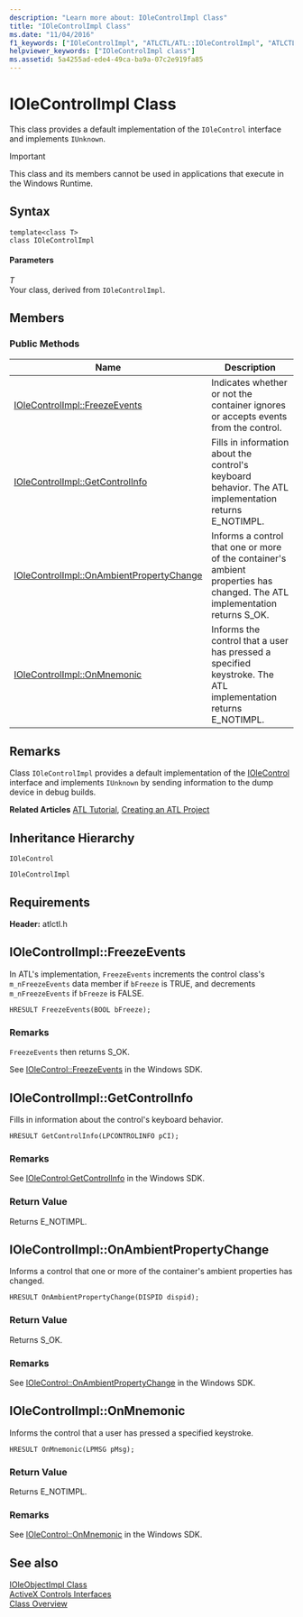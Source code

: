 ```yaml
---
description: "Learn more about: IOleControlImpl Class"
title: "IOleControlImpl Class"
ms.date: "11/04/2016"
f1_keywords: ["IOleControlImpl", "ATLCTL/ATL::IOleControlImpl", "ATLCTL/ATL::IOleControlImpl::FreezeEvents", "ATLCTL/ATL::IOleControlImpl::GetControlInfo", "ATLCTL/ATL::IOleControlImpl::OnAmbientPropertyChange", "ATLCTL/ATL::IOleControlImpl::OnMnemonic"]
helpviewer_keywords: ["IOleControlImpl class"]
ms.assetid: 5a4255ad-ede4-49ca-ba9a-07c2e919fa85
---
```

# IOleControlImpl Class

This class provides a default implementation of the `IOleControl` interface and implements `IUnknown`.

> [!IMPORTANT]
> This class and its members cannot be used in applications that execute in the Windows Runtime.

## Syntax

```
template<class T>
class IOleControlImpl
```

#### Parameters

*T*<br/>
Your class, derived from `IOleControlImpl`.

## Members

### Public Methods

|Name|Description|
|----------|-----------------|
|[IOleControlImpl::FreezeEvents](#freezeevents)|Indicates whether or not the container ignores or accepts events from the control.|
|[IOleControlImpl::GetControlInfo](#getcontrolinfo)|Fills in information about the control's keyboard behavior. The ATL implementation returns E_NOTIMPL.|
|[IOleControlImpl::OnAmbientPropertyChange](#onambientpropertychange)|Informs a control that one or more of the container's ambient properties has changed. The ATL implementation returns S_OK.|
|[IOleControlImpl::OnMnemonic](#onmnemonic)|Informs the control that a user has pressed a specified keystroke. The ATL implementation returns E_NOTIMPL.|

## Remarks

Class `IOleControlImpl` provides a default implementation of the [IOleControl](/windows/win32/api/ocidl/nn-ocidl-iolecontrol) interface and implements `IUnknown` by sending information to the dump device in debug builds.

**Related Articles** [ATL Tutorial](../../atl/active-template-library-atl-tutorial.md), [Creating an ATL Project](../../atl/reference/creating-an-atl-project.md)

## Inheritance Hierarchy

`IOleControl`

`IOleControlImpl`

## Requirements

**Header:** atlctl.h

## <a name="freezeevents"></a> IOleControlImpl::FreezeEvents

In ATL's implementation, `FreezeEvents` increments the control class's `m_nFreezeEvents` data member if `bFreeze` is TRUE, and decrements `m_nFreezeEvents` if `bFreeze` is FALSE.

```
HRESULT FreezeEvents(BOOL bFreeze);
```

### Remarks

`FreezeEvents` then returns S_OK.

See [IOleControl::FreezeEvents](/windows/win32/api/ocidl/nf-ocidl-iolecontrol-freezeevents) in the Windows SDK.

## <a name="getcontrolinfo"></a> IOleControlImpl::GetControlInfo

Fills in information about the control's keyboard behavior.

```
HRESULT GetControlInfo(LPCONTROLINFO pCI);
```

### Remarks

See [IOleControl:GetControlInfo](/windows/win32/api/ocidl/nf-ocidl-iolecontrol-getcontrolinfo) in the Windows SDK.

### Return Value

Returns E_NOTIMPL.

## <a name="onambientpropertychange"></a> IOleControlImpl::OnAmbientPropertyChange

Informs a control that one or more of the container's ambient properties has changed.

```
HRESULT OnAmbientPropertyChange(DISPID dispid);
```

### Return Value

Returns S_OK.

### Remarks

See [IOleControl::OnAmbientPropertyChange](/windows/win32/api/ocidl/nf-ocidl-iolecontrol-onambientpropertychange) in the Windows SDK.

## <a name="onmnemonic"></a> IOleControlImpl::OnMnemonic

Informs the control that a user has pressed a specified keystroke.

```
HRESULT OnMnemonic(LPMSG pMsg);
```

### Return Value

Returns E_NOTIMPL.

### Remarks

See [IOleControl::OnMnemonic](/windows/win32/api/ocidl/nf-ocidl-iolecontrol-onmnemonic) in the Windows SDK.

## See also

[IOleObjectImpl Class](../../atl/reference/ioleobjectimpl-class.md)<br/>
[ActiveX Controls Interfaces](/windows/win32/com/activex-controls-interfaces)<br/>
[Class Overview](../../atl/atl-class-overview.md)
